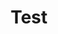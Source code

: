 ---
title: "Test"
passing_percentage: 70
layout: "test"
type: "test"
questions:
  - id: "q1"
    text: "What database technology is the focus of this course?"
    type: "single-answer"
    marks: 2
    options:
      - id: "a"
        text: "MySQL"
      - id: "b"
        text: "PostgreSQL"
        is_correct: true
      - id: "c"
        text: "MongoDB"
      - id: "d"
        text: "SQLite"
  - id: "q2"
    text: "Which technologies are used for installing scalable PostgreSQL in this course?"
    type: "multiple-answers"
    marks: 2
    options:
      - id: "a"
        text: "Kubernetes"
        is_correct: true
      - id: "b"
        text: "CloudNativePG"
        is_correct: true
      - id: "c"
        text: "Docker Compose"
  - id: "q3"
    text: "What is the name of the PostgreSQL distribution used in this course?"
    type: "short_answer" 
    marks: 2
    correct_answer: "CloudNativePG" 
---
